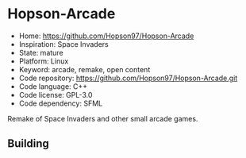 # Hopson-Arcade

- Home: https://github.com/Hopson97/Hopson-Arcade
- Inspiration: Space Invaders
- State: mature
- Platform: Linux
- Keyword: arcade, remake, open content
- Code repository: https://github.com/Hopson97/Hopson-Arcade.git
- Code language: C++
- Code license: GPL-3.0
- Code dependency: SFML

Remake of Space Invaders and other small arcade games.

## Building
